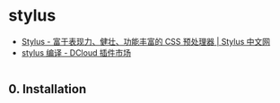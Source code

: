 # stylus

- [Stylus - 富于表现力、健壮、功能丰富的 CSS 预处理器 | Stylus 中文网](https://stylus.bootcss.com/)
- [stylus 编译 - DCloud 插件市场](https://ext.dcloud.net.cn/plugin?name=compile-stylus)

```c#

```

## 0. Installation

```c#

```
